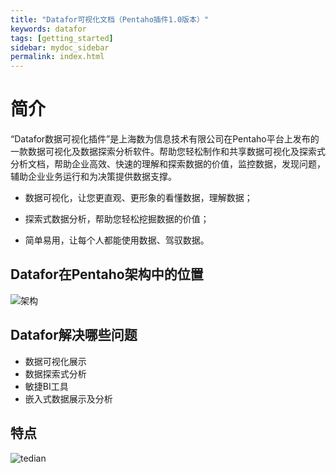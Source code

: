 ```yaml
---
title: "Datafor可视化文档（Pentaho插件1.0版本）"
keywords: datafor
tags: [getting_started]
sidebar: mydoc_sidebar
permalink: index.html
---
```


# 简介

“Datafor数据可视化插件”是上海数为信息技术有限公司在Pentaho平台上发布的一款数据可视化及数据探索分析软件。帮助您轻松制作和共享数据可视化及探索式分析文档，帮助企业高效、快速的理解和探索数据的价值，监控数据，发现问题，辅助企业业务运行和为决策提供数据支撑。

- 数据可视化，让您更直观、更形象的看懂数据，理解数据；

- 探索式数据分析，帮助您轻松挖掘数据的价值；

- 简单易用，让每个人都能使用数据、驾驭数据。



## Datafor在Pentaho架构中的位置

![架构](https://datafor123.github.io/images/jiagou.png)



## Datafor解决哪些问题

- 数据可视化展示
- 数据探索式分析
- 敏捷BI工具
- 嵌入式数据展示及分析



## 特点

![tedian](https://datafor123.github.io/images/tedian.png)